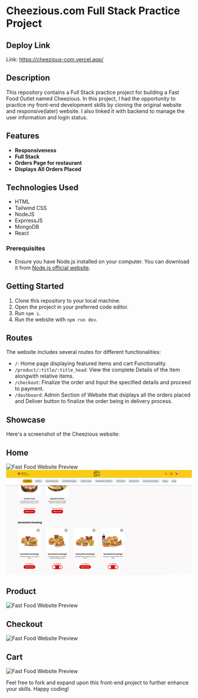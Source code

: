 # Cheezious.com Full Stack Practice Project

## Deploy Link

Link: https://cheezious-com.vercel.app/

## Description

This repository contains a Full Stack practice project for building a Fast Food Outlet named Cheezious. In this project, I had the opportunity to practice my front-end development skills by cloning the original website and responsive(later) website. I also linked it with backend to manage the user information and login status.

## Features

- **Responsiveness**
- **Full Stack**
- **Orders Page for restaurant**
- **Displays All Orders Placed**

## Technologies Used

- HTML
- Tailwind CSS
- NodeJS
- ExprressJS
- MongoDB
- React

### Prerequisites

- Ensure you have Node.js installed on your computer. You can download it from [Node.js official website](https://nodejs.org/).

## Getting Started

1. Clone this repository to your local machine.
2. Open the project in your preferred code editor.
3. Run `npm i`.
4. Run the website with `npm run dev`.

## Routes

The website includes several routes for different functionalities:

- `/`: Home page displaying featured items and cart Functionality.
- `/product/:title/:title_head`: View the complete Details of the Item alongwith relative items.
- `/checkout`: Finalize the order and Input the specified details and proceed to payment.
- `/dashboard`: Admin Section of Website that dsiplays all the orders placed and Deliver button to finalize the order being in delivery process.



## Showcase
Here's a screenshot of the Cheezious website:

## Home

![Fast Food Website Preview](public/assets/img/cheezious-com.vercel.app_(HD).png)
![Fast Food Website Preview](public/assets/img/cheezious-com.vercel.app_(HD)(1).png)

## Product

![Fast Food Website Preview](public/assets/img/cheezious-com.vercel.app_product_Crown%20Crust_Special%20Pizza(HD).png)

## Checkout

![Fast Food Website Preview](public/assets/img/cheezious-com.vercel.app_product_Crown%20Crust_Special%20Pizza(HD)(2).png)


## Cart

![Fast Food Website Preview](public/assets/img/cheezious-com.vercel.app_product_Crown%20Crust_Special%20Pizza(HD)(1).png)



Feel free to fork and expand upon this front-end project to further enhance your skills. Happy coding!
